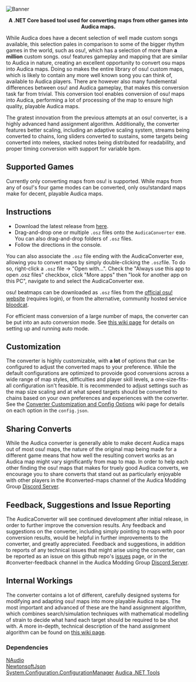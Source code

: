 
![Banner](https://i.imgur.com/TLKSbJc.png "Banner")


<p align="center">
<b>A .NET Core based tool used for converting maps from other games into Audica maps.</b><br>

While Audica does have a decent selection of well made custom songs available, this selection pales in comparison to some of the bigger rhythm games in the world, such as osu!, which has a selection of more than **a million** custom songs. osu! features gameplay and mapping that are similar to Audica in nature, creating an excellent opportunity to convert osu maps into Audica maps. Doing so makes the entire library of osu! custom maps, which is likely to contain any more well known song you can think of, available to Audica players. There are however also many fundemental differences between osu! and Audica gameplay, that makes this conversion task far from trivial. This conversion tool enables conversion of osu! maps into Audica, performing a lot of processing of the map to ensure high quality, playable Audica maps.

The gratest innovation from the previous attempts at an osu! converter, is a highly advanced hand assignment algorithm. Additionally, the converter features better scaling, including an adaptive scaling system, streams being converted to chains, long sliders converted to sustains, some targets being converted into melees, stacked notes being distributed for readability, and proper timing conversion with support for variable bpm.
</p>

## Supported Games
Currently only converting maps from osu! is supported. While maps from any of osu!'s four game modes can be converted, only osu!standard maps make for decent, playable Audica maps.

## Instructions
* Download the latest release from [here](https://github.com/octoberU/AudicaConverter/releases).
* Drag-and-drop one or multiple `.osz` files onto the `AudicaConverter` exe. You can also drag-and-drop folders of `.osz` files.
* Follow the directions in the console.

You can also associate the `.osz` file ending with the AudicaConverter exe, allowing you to convert maps by simply double-clicking the `.osz`file. To do so, right-click a `.osz` file -> "Open with...". Check the "Always use this app to open .osz files" checkbox, click "More apps" then "look for another app on this PC", navigate to and select the AudicaConverter exe.

osu! beatmaps can be downloaded as `.osz` files from the [official osu! website](https://osu.ppy.sh/beatmapsets?m=0) (requires login), or from the alternative, community hosted service [bloodcat](https://bloodcat.com/osu/).

For efficient mass conversion of a large number of maps, the converter can be put into an auto conversion mode. See [this wiki page](https://github.com/octoberU/AudicaConverter/wiki/Auto-Conversion-Mode-Configuration-and-Operation) for details on setting up and running auto mode.

## Customization
The converter is highly customizable, with **a lot** of options that can be configured to adjust the converted maps to your preference. While the default configurations are optimized to provoide good conversions across a wide range of map styles, difficulties and player skill levels, a one-size-fits-all configuration isn't feasible. It is recommended to adjust settings such as the map size scaling and at what speed targets should be converted to chains based on your own preferences and experiences with the converter. See the [Converter Customization and Config Options](https://github.com/octoberU/AudicaConverter/wiki/Converter-Customization-and-Config-Options) wiki page for details on each option in the `config.json`.

## Sharing Converts
While the Audica converter is generally able to make decent Audica maps out of most osu! maps, the nature of the original map being made for a different game means that how well the resulting convert works as an Audica map might vary significantly from map to map. In order to help each other finding the osu! maps that makes for truely good Audica converts, we encourage you to share converts that stand out as particularly enjoyable with other players in the #converted-maps channel of the Audica Modding Group [Discord Server](https://discord.gg/cakQUt5).

## Feedback, Suggestions and Issue Reporting
The AudicaConverter will see continued development after initial release, in order to further improve the conversion results. Any feedback and suggestions on the converter, including simply pointing to maps with poor conversion results, would be helpful in further improvements to the converter, and greatly appreciated. Feedback and suggestions, in addition to reports of any technical issues that might arise using the converter, can be reported as an issue on this github repo's [issues](https://github.com/octoberU/AudicaConverter/issues) page, or in the #converter-feedback channel in the Audica Modding Group [Discord Server](https://discord.gg/cakQUt5).

## Internal Workings
The converter contains a lot of different, carefully designed systems for modifying and adapting osu! maps into more playable Audica maps. The most important and advanced of these are the hand assignment algorithm, which combines search/simulation techniques with mathematical modelling of strain to decide what hand each target should be required to be shot with. A more in-depth, technical description of the hand assignment algorithm can be found on [this wiki page](https://github.com/octoberU/AudicaConverter/wiki/Hand-Selection-Algorithm:-How-It-Works).

### Dependencies
[NAudio](https://www.nuget.org/packages/NAudio/)  
[NewtonsoftJson](https://www.nuget.org/packages/Newtonsoft.Json/)  
[System.Configuration.ConfigurationManager](https://www.nuget.org/packages/System.Configuration.ConfigurationManager/)
[Audica .NET Tools](https://github.com/octoberU/Audica-.NET-Tools)  
